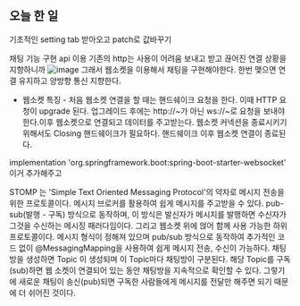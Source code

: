 ## 오늘 한 일
기초적인 setting tab 받아오고 patch로 값바꾸기 

채팅 기능 구현 api 이용
기존의 http는 사용이 어려움 보내고 받고 끊어진 연결 상황을 지향하니까 
![image](https://github.com/user-attachments/assets/a4c06032-381d-4b8c-8f73-628d6f58501d)
그래서 웹소켓을 이용해서 채팅을 구현해야한다. 
한번 맺으면 연결 유지하고 양방향 통신 지향한다. 
 - 웹소켓 특징 - 
처음 웹소켓 연결을 할 때는 핸드쉐이크 요청을 한다. 이때 HTTP 요청이 upgrade 된다.
업그레이드 후에는 http://~가 아닌 ws://~로 요청을 보내야 한다.이후 웹소켓으로 연결되고 데이터를 주고받는다.
웹소켓 커넥션을 종료시키기 위해서도 Closing 핸드쉐이크가 필요하다. 핸드쉐이크 이후 웹소켓 연결이 종료된다.

implementation 'org.springframework.boot:spring-boot-starter-websocket' 이거 추가해주고 

STOMP 는 'Simple Text Oriented Messaging Protocol'의 약자로 메시지 전송을 위한 프로토콜이다. 메시지 브로커를 활용하여 쉽게 메시지를 주고받을 수 있다. pub-sub(발행 - 구독) 방식으로 동작하며, 이 방식은 발신자가 메시지를 발행하면 수신자가 그것을 수신하는 메시징 패러다임이다. 그리고 웹소켓 위에 얹어 함께 사용 가능한 하위 프로토콜이다.
메시지 형식이 정해져 있으며 pub/sub 방식으로 동작하여 추가적인 코드 없이 @MessagingMapping을 사용하여 쉽게 메시지 전송, 수신이 가능하다. 
채팅방을 생성하면 Topic 이 생성되며 이 Topic마다 채팅방이 구분된다. 해당 Topic를 구독(sub)하면 웹 소켓이 연결되어 있는 동안 채팅방을 지속적으로 확인할 수 있다. 그렇기에 새로운 채팅이 송신(pub)되면 구독한 사람들에게 메시지를 전달만 해주면 되기 때문에 더 쉬어진 것이다.

